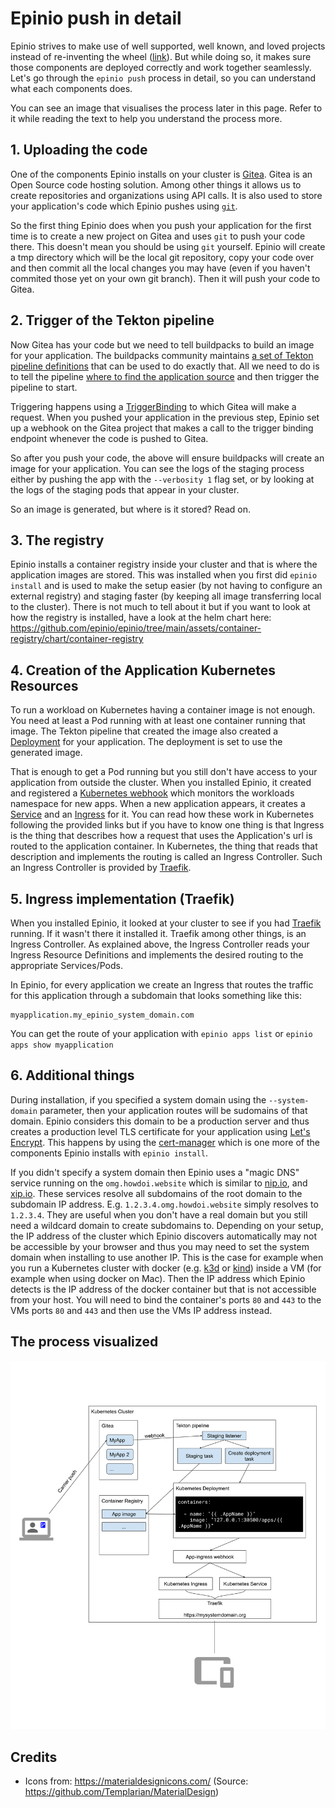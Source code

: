 # Epinio push in detail

Epinio strives to make use of well supported, well known, and loved projects instead of re-inventing the wheel ([link](README.md#guidelines-soft-principles)).
But while doing so, it makes sure those components are deployed correctly and work together seamlessly. Let's go through the `epinio push` process in detail,
so you can understand what each components does.

You can see an image that visualises the process later in this page. Refer to it while reading the text to help you understand the process more.

## 1. Uploading the code

One of the components Epinio installs on your cluster is [Gitea](https://gitea.io/en-us/). Gitea is an Open Source code hosting solution. Among other things it allows
us to create repositories and organizations using API calls. It is also used to store your application's code which Epinio pushes using [`git`](https://git-scm.com/).

So the first thing Epinio does when you push your application for the first time is to create a new project on Gitea and uses `git` to push your code there.
This doesn't mean you should be using `git` yourself. Epinio will create a tmp directory which will be the local git repository, copy your code over and then
commit all the local changes you may have (even if you haven't commited those yet on your own git branch).
Then it will push your code to Gitea.

## 2. Trigger of the Tekton pipeline

Now Gitea has your code but we need to tell buildpacks to build an image for your application. The buildpacks community maintains
[a set of Tekton pipeline definitions](https://github.com/tektoncd/catalog/tree/main/task/buildpacks) that can be used to do exactly that.
All we need to do is to tell the pipeline [where to find the application source](https://github.com/epinio/epinio/blob/bdcb1833829d58c5bdcf0e8ecb1998d766e72a13/embedded-files/tekton/triggers.yaml#L36-L44)
and then trigger the pipeline to start.

Triggering happens using a [TriggerBinding](https://github.com/tektoncd/triggers/blob/main/docs/triggerbindings.md) to which Gitea will make a request.
When you pushed your application in the previous step, Epinio set up a webhook on the Gitea project that makes a call to the trigger binding endpoint whenever
the code is pushed to Gitea.

So after you push your code, the above will ensure buildpacks will create an image for your application. You can see the logs of the staging process
either by pushing the app with the `--verbosity 1` flag set, or by looking at the logs of the staging pods that appear in your cluster.

So an image is generated, but where is it stored? Read on.

## 3. The registry

Epinio installs a container registry inside your cluster and that is where the application images are stored. This was installed when you first did `epinio install` and is
used to make the setup easier (by not having to configure an external registry) and staging faster (by keeping all image transferring local to the cluster).
There is not much to tell about it but if you want to look at how the registry is installed, have a look at the helm chart here:
https://github.com/epinio/epinio/tree/main/assets/container-registry/chart/container-registry

## 4. Creation of the Application Kubernetes Resources

To run a workload on Kubernetes having a container image is not enough. You need at least a Pod running with at least one container running that image.
The Tekton pipeline that created the image also created a [Deployment](https://kubernetes.io/docs/concepts/workloads/controllers/deployment/) for your application.
The deployment is set to use the generated image.

That is enough to get a Pod running but you still don't have access to your application from outside the cluster. When you installed Epinio, it created and
registered a [Kubernetes webhook](https://kubernetes.io/docs/reference/access-authn-authz/extensible-admission-controllers/) which monitors the workloads namespace for new apps.
When a new application appears, it creates a [Service](https://kubernetes.io/docs/concepts/services-networking/service/) and an [Ingress](https://kubernetes.io/docs/concepts/services-networking/ingress/) for it.
You can read how these work in Kubernetes following the provided links but if you have to know one thing is that Ingress is the thing that describes how a request that uses the Application's url is routed to the application
container. In Kubernetes, the thing that reads that description and implements the routing is called an Ingress Controller. Such an Ingress Controller is provided by [Traefik](https://doc.traefik.io/traefik/providers/kubernetes-ingress/).

## 5. Ingress implementation (Traefik)

When you installed Epinio, it looked at your cluster to see if you had [Traefik](https://doc.traefik.io/traefik/providers/kubernetes-ingress/) running. If it wasn't there it installed it. Traefik among other things, is an Ingress Controller. As explained above, the Ingress Controller reads your Ingress Resource Definitions and implements the desired routing to the appropriate Services/Pods.

In Epinio, for every application we create an Ingress that routes the traffic for this application through a subdomain that looks something like this:

```
myapplication.my_epinio_system_domain.com
```

You can get the route of your application with `epinio apps list` or `epinio apps show myapplication`

## 6. Additional things

During installation, if you specified a system domain using the `--system-domain` parameter, then your application routes will be sudomains of that domain.
Epinio considers this domain to be a production server and thus creates a production level TLS certificate for your application using [Let's Encrypt](https://letsencrypt.org/).
This happens by using the [cert-manager](https://cert-manager.io/docs/installation/kubernetes/) which is one more of the components Epinio installs with `epinio install`.

If you didn't specify a system domain then Epinio uses a "magic DNS" service running on the `omg.howdoi.website` which is similar to [nip.io](https://nip.io/), and [xip.io](http://xip.io/).
These services resolve all subdomains of the root domain to the subdomain IP address. E.g. `1.2.3.4.omg.howdoi.website` simply resolves to `1.2.3.4`. They are useful when you don't have
a real domain but you still need a wildcard domain to create subdomains to. Depending on your setup, the IP address of the cluster which Epinio discovers automatically may not be accessible
by your browser and thus you may need to set the system domain when installing to use another IP. This is the case for example when you run a Kubernetes cluster with docker (e.g. [k3d](https://k3d.io/) or [kind](https://github.com/kubernetes-sigs/kind)) inside a VM (for example when using docker on Mac). Then the IP address which Epinio detects is the IP address of the docker container but that is not accessible from your host. You will need to bind the container's ports `80` and `443` to the VMs ports `80` and `443` and then use the VMs IP address instead.


## The process visualized

![epinio-push-detailed](/docs/images/epinio-push-detailed.svg?raw=true "Epinio push")

## Credits

- Icons from: https://materialdesignicons.com/ (Source: https://github.com/Templarian/MaterialDesign)

